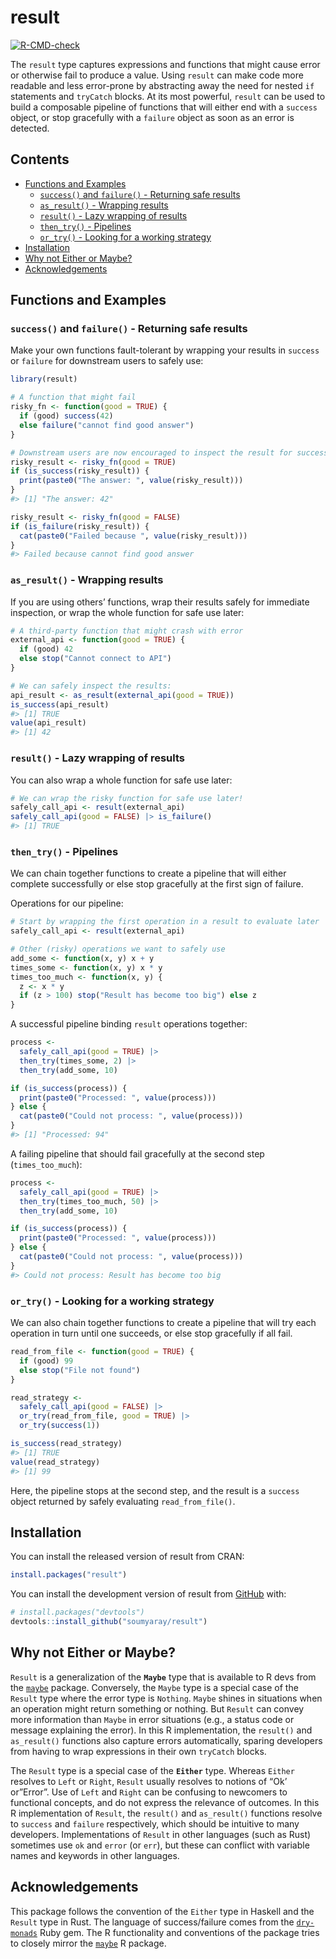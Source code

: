 
<!-- README.md is generated from README.Rmd. Please edit that file -->
<!-- Use devtools::build_readme() to render README.Rmd to README.md -->

# result

<!-- badges: start -->

[![R-CMD-check](https://github.com/soumyaray/result/actions/workflows/R-CMD-check.yaml/badge.svg)](https://github.com/soumyaray/result/actions/workflows/R-CMD-check.yaml)
<!-- badges: end -->

The `result` type captures expressions and functions that might cause
error or otherwise fail to produce a value. Using `result` can make code
more readable and less error-prone by abstracting away the need for
nested `if` statements and `tryCatch` blocks. At its most powerful,
`result` can be used to build a composable pipeline of functions that
will either end with a `success` object, or stop gracefully with a
`failure` object as soon as an error is detected.

## Contents

- [Functions and Examples](#functions-and-examples)
  - [`success()` and `failure()` - Returning safe
    results](#success-and-failure---returning-safe-results)
  - [`as_result()` - Wrapping results](#as_result---wrapping-results)
  - [`result()` - Lazy wrapping of
    results](#result---lazy-wrapping-of-results)
  - [`then_try()` - Pipelines](#then_try---pipelines)
  - [`or_try()` - Looking for a working
    strategy](#or_try---looking-for-a-working-strategy)
- [Installation](#installation)
- [Why not Either or Maybe?](#why-not-either-or-maybe)
- [Acknowledgements](#acknowledgements)

## Functions and Examples

### `success()` and `failure()` - Returning safe results

Make your own functions fault-tolerant by wrapping your results in
`success` or `failure` for downstream users to safely use:

``` r
library(result)

# A function that might fail
risky_fn <- function(good = TRUE) {
  if (good) success(42)
  else failure("cannot find good answer")
}

# Downstream users are now encouraged to inspect the result for success
risky_result <- risky_fn(good = TRUE)
if (is_success(risky_result)) {
  print(paste0("The answer: ", value(risky_result)))
}
#> [1] "The answer: 42"

risky_result <- risky_fn(good = FALSE)
if (is_failure(risky_result)) {
  cat(paste0("Failed because ", value(risky_result)))
}
#> Failed because cannot find good answer
```

### `as_result()` - Wrapping results

If you are using others’ functions, wrap their results safely for
immediate inspection, or wrap the whole function for safe use later:

``` r
# A third-party function that might crash with error
external_api <- function(good = TRUE) {
  if (good) 42
  else stop("Cannot connect to API")
}

# We can safely inspect the results:
api_result <- as_result(external_api(good = TRUE))
is_success(api_result)
#> [1] TRUE
value(api_result)
#> [1] 42
```

### `result()` - Lazy wrapping of results

You can also wrap a whole function for safe use later:

``` r
# We can wrap the risky function for safe use later!
safely_call_api <- result(external_api)
safely_call_api(good = FALSE) |> is_failure()
#> [1] TRUE
```

### `then_try()` - Pipelines

We can chain together functions to create a pipeline that will either
complete successfully or else stop gracefully at the first sign of
failure.

Operations for our pipeline:

``` r
# Start by wrapping the first operation in a result to evaluate later
safely_call_api <- result(external_api)

# Other (risky) operations we want to safely use
add_some <- function(x, y) x + y
times_some <- function(x, y) x * y
times_too_much <- function(x, y) {
  z <- x * y
  if (z > 100) stop("Result has become too big") else z
}
```

A successful pipeline binding `result` operations together:

``` r
process <-
  safely_call_api(good = TRUE) |>
  then_try(times_some, 2) |>
  then_try(add_some, 10)

if (is_success(process)) {
  print(paste0("Processed: ", value(process)))
} else {
  cat(paste0("Could not process: ", value(process)))
}
#> [1] "Processed: 94"
```

A failing pipeline that should fail gracefully at the second step
(`times_too_much`):

``` r
process <-
  safely_call_api(good = TRUE) |>
  then_try(times_too_much, 50) |>
  then_try(add_some, 10)

if (is_success(process)) {
  print(paste0("Processed: ", value(process)))
} else {
  cat(paste0("Could not process: ", value(process)))
}
#> Could not process: Result has become too big
```

### `or_try()` - Looking for a working strategy

We can also chain together functions to create a pipeline that will try
each operation in turn until one succeeds, or else stop gracefully if
all fail.

``` r
read_from_file <- function(good = TRUE) {
  if (good) 99
  else stop("File not found")
}

read_strategy <-
  safely_call_api(good = FALSE) |>
  or_try(read_from_file, good = TRUE) |>
  or_try(success(1))

is_success(read_strategy)
#> [1] TRUE
value(read_strategy)
#> [1] 99
```

Here, the pipeline stops at the second step, and the result is a
`success` object returned by safely evaluating `read_from_file()`.

## Installation

You can install the released version of result from CRAN:

``` r
install.packages("result")
```

You can install the development version of result from
[GitHub](https://github.com/soumyaray/result) with:

``` r
# install.packages("devtools")
devtools::install_github("soumyaray/result")
```

## Why not Either or Maybe?

`Result` is a generalization of the **`Maybe`** type that is available
to R devs from the [`maybe`](https://github.com/armcn/maybe) package.
Conversely, the `Maybe` type is a special case of the `Result` type
where the error type is `Nothing`. `Maybe` shines in situations when an
operation might return something or nothing. But `Result` can convey
more information than `Maybe` in error situations (e.g., a status code
or message explaining the error). In this R implementation, the
`result()` and `as_result()` functions also capture errors
automatically, sparing developers from having to wrap expressions in
their own `tryCatch` blocks.

The `Result` type is a special case of the **`Either`** type. Whereas
`Either` resolves to `Left` or `Right`, `Result` usually resolves to
notions of “Ok’ or”Error”. Use of `Left` and `Right` can be confusing to
newcomers to functional concepts, and do not express the relevance of
outcomes. In this R implementation of `Result`, the `result()` and
`as_result()` functions resolve to `success` and `failure` respectively,
which should be intuitive to many developers. Implementations of
`Result` in other languages (such as Rust) sometimes use `ok` and
`error` (or `err`), but these can conflict with variable names and
keywords in other languages.

## Acknowledgements

This package follows the convention of the `Either` type in Haskell and
the `Result` type in Rust. The language of success/failure comes from
the [`dry-monads`](https://dry-rb.org/gems/dry-monads) Ruby gem. The R
functionality and conventions of the package tries to closely mirror the
[`maybe`](https://github.com/armcn/maybe) R package.

